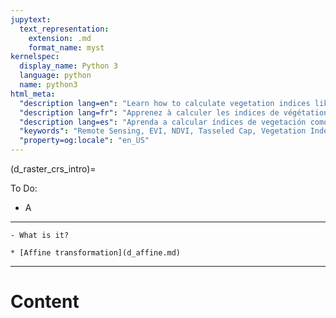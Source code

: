 ```yaml
---
jupytext:
  text_representation:
    extension: .md
    format_name: myst
kernelspec:
  display_name: Python 3
  language: python
  name: python3
html_meta:
  "description lang=en": "Learn how to calculate vegetation indices like EVI, NDVI, and Tasseled Cap from remotely sensed data using python"
  "description lang=fr": "Apprenez à calculer les indices de végétation tels que EVI, NDVI et Tasseled Cap à partir de données détectées à distance à l'aide de python"
  "description lang=es": "Aprenda a calcular índices de vegetación como EVI, NDVI y Tasseled Cap a partir de datos de detección remota usando Python"
  "keywords": "Remote Sensing, EVI, NDVI, Tasseled Cap, Vegetation Index"
  "property=og:locale": "en_US"
---
```


(d_raster_crs_intro)=


To Do:
- A

----------------

```{admonition} Learning Objectives
- What is it?

```
```{admonition} Review
* [Affine transformation](d_affine.md)
```
----------------




# Content


